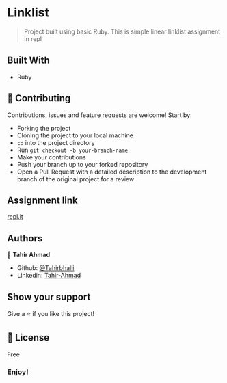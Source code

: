 # Linklist

> Project built using basic Ruby.
  This is simple linear linklist assignment in repl

## Built With
- Ruby

## 🤝 Contributing

Contributions, issues and feature requests are welcome! Start by:
* Forking the project
* Cloning the project to your local machine
* `cd` into the project directory
* Run `git checkout -b your-branch-name`
* Make your contributions
* Push your branch up to your forked repository
* Open a Pull Request with a detailed description to the development branch of the original project for a review

## Assignment link
 [repl.it](https://repl.it/student_embed/assignment/2667685/acf72407e8a5c461eda3fd5fe956a461) 

## Authors

👤 **Tahir Ahmad**

- Github: [@Tahirbhalli](https://github.com/Tahirbhalli)
- Linkedin: [Tahir-Ahmad](https://www.linkedin.com/in/tahir-ahmad-483035164/)

## Show your support

Give a ⭐️ if you like this project!

## 📝 License

Free

### Enjoy!